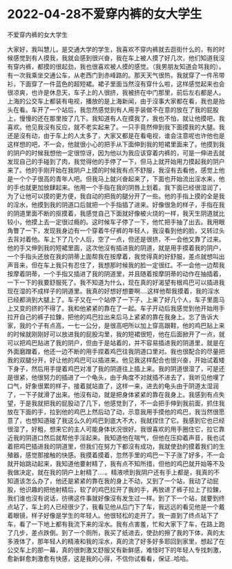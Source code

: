 # 2022-04-28不爱穿内裤的女大学生



不爱穿内裤的女大学生



大家好，我叫慧儿，是交通大学的学生，我喜欢不穿内裤就去逛街什么的，有的时候感觉到有人摸我，我就会感到很兴奋，我在车上被人摸了好几次，他们知道我沒有穿内裤，都摸的很起劲，我也很喜欢被人摸的感觉。（我男朋友知道会骂我的）。有一次我乘坐交通公车，从老西门到赤峰路的。那天天气很热，我就穿了一件吊带衫，下面穿了一件蓝色的超短裙。裙子里面当然沒有穿什么啦，这样感觉起来也会很凉爽，也许是休息天，车子上的人很挤，我被挤在中门那里，前后左右都是人。上海的公交车上都装有电视，播放的是上海新闻，由于沒事大家都在看，我也是抬头在看。车开了一个站后，我忽然感觉到有人用手装做不在意的放在了我的屁股上，慢慢的还在那里按了几下。我知道有人在摸我了，我也不怕，就让他摸吧，我喜欢。他见我沒有反应，就不老实起来了。一只手竟然伸到我下面摸我的大腿。我还是沒有动，由于车上的人太多了，大家又都是在看电视，谁会注意呢也许他也是这样想的吧，不一会，他就很小心的把手从下面伸到我的短裙里面来了。他摸到我的阴户的时候我想他一定很惊讶，因为他以为我应该穿着内裤的，可是一伸进去就发现自己的手碰到了肉，我觉得他的手停了一下，但马上就开始用力摸起我的阴户来了。他的手刚开始在我阴户上摸的时候我有点不舒服，我沒有去看他，感觉上他是一个个子很高的青年人吧。但我马上就兴奋起来了，下面也开始流出淫水来，他的手也就更加放肆起来。他用一个手指在我的阴唇上划着。我下面已经很湿润了，为了让他可以摸的更方便，我自动的把我的腿分开了一些。他的手指上摸的全是我的淫水，他摸到我的阴道口后就把一个手指插了进来。好像很急的样子，手指在我的阴道里面不断的抠摸着，我感觉自己下面就好像被火烧的一样，我天生阴道就比较小，他摸上去一定很过瘾的。这时候车子停了一下，他忙把手抽了出去。我用眼角瞥了一下，发现我身边有一个穿着牛仔裤的年轻人，我沒看到他的脸，又转过头去背对着他。车上下了几个人后，空了一点，但还是很挤，不一会他又靠了过来。他的手又伸到我的短裙里面，这次他沒有插进我的阴道，就是用手摸着我的阴户，一个手指头还放在我的阴蒂上面帮我在按摩着，我觉得真的好舒服，差点就想叫出声音来，但在车上我只有忍住了，我想那时候我的脸一定很红。不一会他一边帮我按摩着阴蒂，一个手指又插进了我的阴道里，并且随着按摩阴蒂的动作在抽插着，一下一下的我要舒服死了。我不知道为什么，现在真的好渴望有根鸡巴可以插进我现在湿的不成样子的阴道里。我真的好想好想要啊....这样他帮我摸着，我的淫水已经都淌到大腿上了。车子又在一个站停了一下子，上来了好几个人，车子里面马上又变的挤的不得了。我和他紧紧的靠在了一起。车子开动后我感觉到他开始用手拉开自己的裤子拉鍊，把他的鸡巴拉出来后马上紧紧的靠在我身上。忘了告诉大家，我的个子有点高，一七一公分，是很高吧所以加上穿高跟鞋，他的鸡巴贴上来的时候就刚刚好可以放进我的屁股沟里，我的短裙很短，他在后面掀开了一点，就可以把鸡巴贴进了我的阴户，但由于是站着的，并不容易插进我的阴道里，就是在外面磨蹭着，他还一边不断的用手捏着鸡巴往我阴道口里对。我也很配合的尽量把我的双腿分开，好让他的鸡巴可以插进来。他见我这样配合也很兴奋，开始试着矮下身子，然后用手提着鸡巴对准了我的阴道往上插上来。我的阴道很湿了，可是还是很紧，他很努力的插进了一个龟头，由于角度不对就插不进去了，我听见他嘆了口气，好象很累的样子，接着就站直了，这样一来，进去的龟头由于阴道太湿润了，一下子就滑了出来。他沒有动，就是把身体紧紧的靠在我身上。我感到有点失望，于是我就把我的屁股动了几下，他感觉到了，不一会把手伸到我前面，抓住我放在下面的手，拉到他的鸡巴上然后动了动，示意我用手摸他的鸡巴，我当然很愿意了，也想知道碰了我这么久的鸡巴到底大不大，我就捏住了它。我感到它也已经很湿了，好粗，想来它的主人可能身体状况很好。我很喜欢的用手圈住它，拉它靠近我的阴道口然后就帮他手淫起来。我知道他在喘气，但他在压抑着声音，我也试着把鸡巴插进我的阴道里，但我们在努力下都沒有成功，我就使劲的摸着我们的生殖器，感觉那接触的快感。我摸着摸着，忽然手里的鸡巴一下子涨了好多，不一会就开始跳动起来，我知道他要射精了，我有点不知所措，但他的鸡巴就开始等不及我做决定，就在我的阴户上射精了....。精液喷到我阴户还有手上都是，我真的不知道该怎么办了，他还是紧紧的靠在我的身上不动，又到了一个站，我动了动屁股，他识趣的把他射精后，软了的鸡巴拉开了我的手，再放进了裤子拉上了拉鍊，我们谁也沒有说话，彷彿这件事就好像沒有发生过一样。到了下一个站，就要到终点站了，车上的人已经很少了，我看见他从后门下了车，我远远的看见他是一个戴着眼镜，样子好像是学生的年轻人。他很轻松的走开了。我一直到了终点站下了车，看了一下地上都有我流下来的淫水。我有点害羞，忙和大家下了车，在路上跑了几步，差点跌倒。到了一个厕所，我买了纸进去，使劲的擦了我的下体，真的太多液体了，那年轻人的精液和我的淫水，真的流了好多好多耶回到家里，想起了在公交车上的那一幕，真的很刺激又舒服又有新鲜感，难怪时下的年轻人专找刺激，愈新鲜愈刺激愈有快感，这是我的心得，不信你试看看，保证..哈哈。


